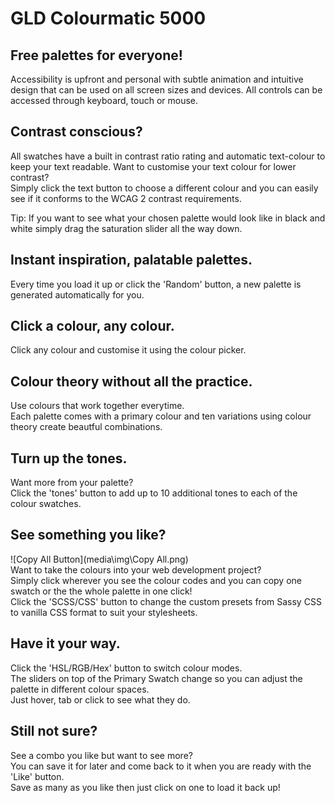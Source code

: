 # GLD Colourmatic 5000

## Free palettes for everyone!
Accessibility is upfront and personal with subtle animation and intuitive design that can be used on all screen sizes and devices.
All controls can be accessed through keyboard, touch or mouse.  

## Contrast conscious?   
All swatches have a built in contrast ratio rating and automatic text-colour to keep your text readable.
Want to customise your text colour for lower contrast?   
Simply click the text button to choose a different colour and you can easily see if it conforms to the WCAG 2 contrast requirements.   

Tip: If you want to see what your chosen palette would look like in black and white simply drag the saturation slider all the way down.

## Instant inspiration, palatable palettes.  
Every time you load it up or click the 'Random' button, a new palette is generated automatically for you.   

## Click a colour, any colour.  
Click any colour and customise it using the colour picker.  

## Colour theory without all the practice.  
Use colours that work together everytime.   
Each palette comes with a primary colour and ten variations using colour theory create beautful combinations.  

## Turn up the tones.  
Want more from your palette?   
Click the 'tones' button to add up to 10 additional tones to each of the colour swatches.  

## See something you like?  
![Copy All Button](media\img\Copy All.png)  
Want to take the colours into your web development project?   
Simply click wherever you see the colour codes and you can copy one swatch or the the whole palette in one click!  
Click the 'SCSS/CSS' button to change the custom presets from Sassy CSS to vanilla CSS format to suit your stylesheets.  

## Have it your way.  
Click the 'HSL/RGB/Hex' button to switch colour modes.   
The sliders on top of the Primary Swatch change so you can adjust the palette in different colour spaces.  
Just hover, tab or click to see what they do.  

## Still not sure?  
See a combo you like but want to see more?   
You can save it for later and come back to it when you are ready with the 'Like' button.  
Save as many as you like then just click on one to load it back up!  